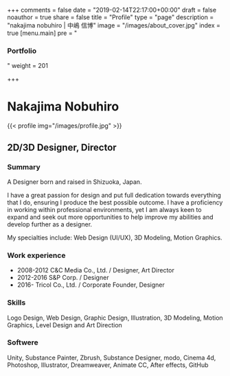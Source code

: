 +++
comments = false
date = "2019-02-14T22:17:00+00:00"
draft = false
noauthor = true
share = false
title = "Profile"
type = "page"
description = "nakajima nobuhiro | 中嶋 信博"
image = "/images/about_cover.jpg"
index = true
[menu.main]
pre = "<h3>Portfolio</h3>"
weight = 201

+++

# Nakajima Nobuhiro

{{< profile img="/images/profile.jpg" >}}

## 2D/3D Designer, Director

### Summary

A Designer born and raised in Shizuoka, Japan.

I have a great passion for design and put full dedication towards everything that I do, ensuring I produce the best possible outcome. I have a proficiency in working within professional environments, yet I am always keen to expand and seek out more opportunities to help improve my abilities and develop further as a designer.

My specialties include: Web Design (UI/UX), 3D Modeling, Motion Graphics.

### Work experience

- 2008-2012 C&C Media Co., Ltd. / Designer, Art Director<br/>
- 2012-2016 S&P Corp. / Designer<br/>
- 2016- Tricol Co., Ltd. / Corporate Founder, Designer

### Skills

Logo Design, Web Design, Graphic Design, Illustration, 3D Modeling, Motion Graphics, Level Design and Art Direction

### Softwere

Unity, Substance Painter, Zbrush, Substance Designer, modo, Cinema 4d, Photoshop, Illustrator, Dreamweaver, Animate CC, After effects, GitHub
